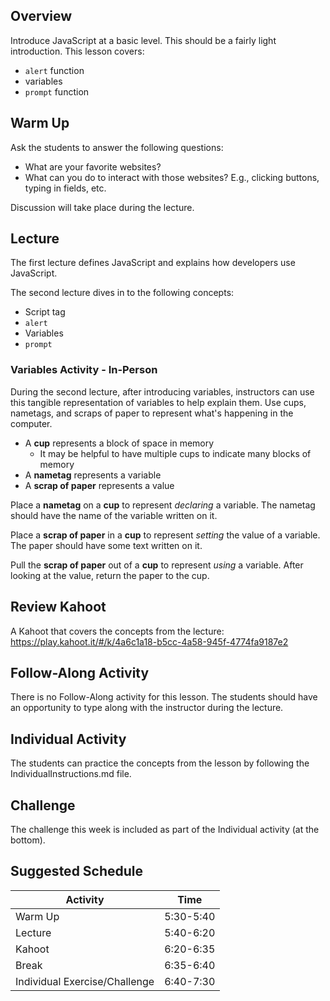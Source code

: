 ## Overview
Introduce JavaScript at a basic level. This should be a fairly light introduction. This lesson covers:
- `alert` function
- variables
- `prompt` function

## Warm Up
Ask the students to answer the following questions:
- What are your favorite websites?
- What can you do to interact with those websites? E.g., clicking buttons, typing in fields, etc.

Discussion will take place during the lecture.

## Lecture
The first lecture defines JavaScript and explains how developers use JavaScript.

The second lecture dives in to the following concepts:
- Script tag
- `alert`
- Variables
- `prompt`

### Variables Activity - In-Person
During the second lecture, after introducing variables, instructors can use this tangible representation of variables to help explain them. Use cups, nametags, and scraps of paper to represent what's happening in the computer.

- A **cup** represents a block of space in memory
    - It may be helpful to have multiple cups to indicate many blocks of memory
- A **nametag** represents a variable
- A **scrap of paper** represents a value

Place a **nametag** on a **cup** to represent _declaring_ a variable. The nametag should have the name of the variable written on it.

Place a **scrap of paper** in a **cup** to represent _setting_ the value of a variable. The paper should have some text written on it.

Pull the **scrap of paper** out of a **cup** to represent _using_ a variable. After looking at the value, return the paper to the cup.

## Review Kahoot
A Kahoot that covers the concepts from the lecture: https://play.kahoot.it/#/k/4a6c1a18-b5cc-4a58-945f-4774fa9187e2

## Follow-Along Activity
There is no Follow-Along activity for this lesson. The students should have an opportunity to type along with the instructor during the lecture.

## Individual Activity
The students can practice the concepts from the lesson by following the IndividualInstructions.md file.

## Challenge
The challenge this week is included as part of the Individual activity (at the bottom).

## Suggested Schedule
| Activity | Time |
|-|-|
| Warm Up | 5:30-5:40 |
| Lecture | 5:40-6:20 |
| Kahoot | 6:20-6:35 |
| Break | 6:35-6:40 |
| Individual Exercise/Challenge | 6:40-7:30 |